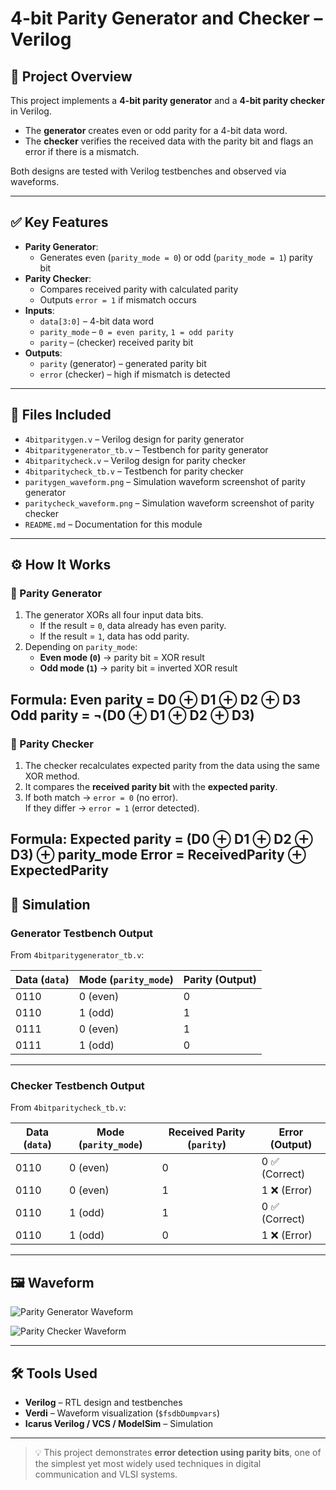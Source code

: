 # 4-bit Parity Generator and Checker – Verilog

## 🧠 Project Overview
This project implements a **4-bit parity generator** and a **4-bit parity checker** in Verilog.  
- The **generator** creates even or odd parity for a 4-bit data word.  
- The **checker** verifies the received data with the parity bit and flags an error if there is a mismatch.  

Both designs are tested with Verilog testbenches and observed via waveforms.

---

## ✅ Key Features
- **Parity Generator**:
  - Generates even (`parity_mode = 0`) or odd (`parity_mode = 1`) parity bit
- **Parity Checker**:
  - Compares received parity with calculated parity
  - Outputs `error = 1` if mismatch occurs
- **Inputs**:
  - `data[3:0]` – 4-bit data word
  - `parity_mode` – `0 = even parity`, `1 = odd parity`
  - `parity` – (checker) received parity bit
- **Outputs**:
  - `parity` (generator) – generated parity bit
  - `error` (checker) – high if mismatch is detected

---

## 📂 Files Included
- `4bitparitygen.v` – Verilog design for parity generator  
- `4bitparitygenerator_tb.v` – Testbench for parity generator  
- `4bitparitycheck.v` – Verilog design for parity checker  
- `4bitparitycheck_tb.v` – Testbench for parity checker  
- `paritygen_waveform.png` – Simulation waveform screenshot of parity generator
- `paritycheck_waveform.png` – Simulation waveform screenshot of parity checker
- `README.md` – Documentation for this module  

---

## ⚙️ How It Works

### 🔹 Parity Generator
1. The generator XORs all four input data bits.  
   - If the result = `0`, data already has even parity.  
   - If the result = `1`, data has odd parity.  
2. Depending on `parity_mode`:
   - **Even mode (`0`)** → parity bit = XOR result  
   - **Odd mode (`1`)** → parity bit = inverted XOR result  


Formula: Even parity = D0 ⊕ D1 ⊕ D2 ⊕ D3
  Odd parity  = ¬(D0 ⊕ D1 ⊕ D2 ⊕ D3)
---

### 🔹 Parity Checker
1. The checker recalculates expected parity from the data using the same XOR method.  
2. It compares the **received parity bit** with the **expected parity**.  
3. If both match → `error = 0` (no error).  
   If they differ → `error = 1` (error detected).  

Formula:  Expected parity = (D0 ⊕ D1 ⊕ D2 ⊕ D3) ⊕ parity_mode
Error = ReceivedParity ⊕ ExpectedParity
---

## 🔗 Simulation

### Generator Testbench Output
From `4bitparitygenerator_tb.v`:

| Data (`data`) | Mode (`parity_mode`) | Parity (Output) |
|---------------|-----------------------|-----------------|
| 0110          | 0 (even)             | 0 |
| 0110          | 1 (odd)              | 1 |
| 0111          | 0 (even)             | 1 |
| 0111          | 1 (odd)              | 0 |

---

### Checker Testbench Output
From `4bitparitycheck_tb.v`:

| Data (`data`) | Mode (`parity_mode`) | Received Parity (`parity`) | Error (Output) |
|---------------|-----------------------|----------------------------|----------------|
| 0110          | 0 (even)             | 0                          | 0 ✅ (Correct) |
| 0110          | 0 (even)             | 1                          | 1 ❌ (Error)   |
| 0110          | 1 (odd)              | 1                          | 0 ✅ (Correct) |
| 0110          | 1 (odd)              | 0                          | 1 ❌ (Error)   |

---

## 🖼 Waveform
![Parity Generator Waveform](paritygen_waveform.png)

![Parity Checker Waveform](paritycheck_waveform.png)

---

## 🛠 Tools Used
- **Verilog** – RTL design and testbenches  
- **Verdi** – Waveform visualization (`$fsdbDumpvars`)  
- **Icarus Verilog / VCS / ModelSim** – Simulation  

---

> 💡 This project demonstrates **error detection using parity bits**, one of the simplest yet most widely used techniques in digital communication and VLSI systems.